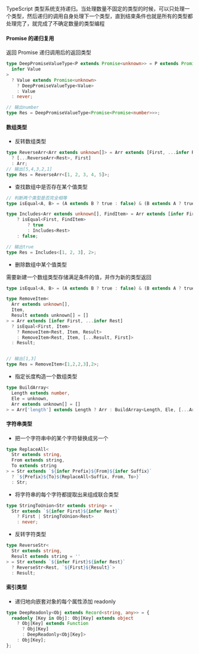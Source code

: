 TypeScript 类型系统支持递归。当处理数量不固定的类型的时候，可以只处理一个类型，然后递归的调用自身处理下一个类型，直到结束条件也就是所有的类型都处理完了，就完成了不确定数量的类型编程

#### Promise 的递归复用

返回 Promise 递归调用后的返回类型

```ts
type DeepPromiseValueType<P extends Promise<unknown>> = P extends Promise<
  infer Value
>
  ? Value extends Promise<unknown>
    ? DeepPromiseValueType<Value>
    : Value
  : never;

// 输出number
type Res = DeepPromiseValueType<Promise<Promise<number>>>;
```

#### 数组类型

- 反转数组类型

```ts
type ReverseArr<Arr extends unknown[]> = Arr extends [First, ...infer Rest]
  ? [...ReverseArr<Rest>, First]
  : Arr;
// 输出[5,4,3,2,1]
type Res = ReverseArr<[1, 2, 3, 4, 5]>;
```

- 查找数组中是否存在某个值类型

```ts
// 判断两个类型是否完全相等
type isEqual<A, B> = (A extends B ? true : false) & (B extends A ? true : false);

type Includes<Arr extends unknown[], FindItem> = Arr extends [infer First, ...infer Rest]
    ? isEqual<First, FindItem>
        ? true
        : Includes<Rest>
    : false;

// 输出true
type Res = Includes<[1, 2, 3], 2>;
```

- 删除数组中某个值类型

需要新建一个数组类型存储满足条件的值，并作为新的类型返回

```ts
type isEqual<A, B> = (A extends B ? true : false) & (B extends A ? true : false);

type RemoveItem<
  Arr extends unknown[],
  Item,
  Result extends unknown[] = []
> = Arr extends [infer First, ...infer Rest]
  ? isEqual<First, Item>
    ? RemoveItem<Rest, Item, Result>
    : RemoveItem<Rest, Item, [...Result, First]>
  : Result;


// 输出[1,3]
type Res = RemoveItem<[1,2,2,3],2>;
```

- 指定长度构造一个数组类型

```ts
type BuildArray<
  Length extends number,
  Ele = unknown,
  Arr extends unknown[] = []
> = Arr['length'] extends Length ? Arr : BuildArray<Length, Ele, [...Arr, Ele]>;
```

#### 字符串类型

- 把一个字符串中的某个字符替换成另一个

```ts
type ReplaceAll<
  Str extends string,
  From extends string,
  To extends string
> = Str extends `${infer Prefix}${From}${infer Suffix}`
  ? `${Prefix}${To}${ReplaceAll<Suffix, From, To>}`
  : Str;
```

- 将字符串的每个字符都提取出来组成联合类型

```ts
type StringToUnion<Str extends string> =
  Str extends `${infer First}${infer Rest}`
    ? First | StringToUnion<Rest>
    : never;
```

- 反转字符类型

```ts
type ReverseStr<
  Str extends string,
  Result extends string = ''
> = Str extends `${infer First}${infer Rest}`
  ? ReverseStr<Rest, `${First}${Result}`>
  : Result;
```

#### 索引类型

- 递归地向嵌套对象的每个属性添加 readonly

```ts
type DeepReadonly<Obj extends Record<string, any>> = {
  readonly [Key in Obj]: Obj[Key] extends object
    ? Obj[Key] extends Function
      ? Obj[Key]
      : DeepReadonly<Obj[Key]>
    : Obj[Key];
};
```
